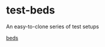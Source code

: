 # test-beds
An easy-to-clone series of test setups

[beds](https://heavyeditorial.files.wordpress.com/2017/01/gettyimages-150000430.jpg)
